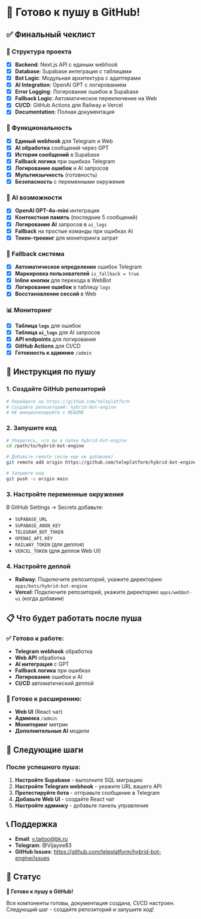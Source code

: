 # 🚀 Готово к пушу в GitHub!

## ✅ Финальный чеклист

### 📁 Структура проекта

- [x] **Backend**: Next.js API с единым webhook
- [x] **Database**: Supabase интеграция с таблицами
- [x] **Bot Logic**: Модульная архитектура с адаптерами
- [x] **AI Integration**: OpenAI GPT с логированием
- [x] **Error Logging**: Логирование ошибок в Supabase
- [x] **Fallback Logic**: Автоматическое переключение на Web
- [x] **CI/CD**: GitHub Actions для Railway и Vercel
- [x] **Documentation**: Полная документация

### 🔧 Функциональность

- [x] **Единый webhook** для Telegram и Web
- [x] **AI обработка** сообщений через GPT
- [x] **История сообщений** в Supabase
- [x] **Fallback логика** при ошибках Telegram
- [x] **Логирование ошибок** и AI запросов
- [x] **Мультиязычность** (готовность)
- [x] **Безопасность** с переменными окружения

### 🧠 AI возможности

- [x] **OpenAI GPT-4o-mini** интеграция
- [x] **Контекстная память** (последние 5 сообщений)
- [x] **Логирование AI** запросов в `ai_logs`
- [x] **Fallback** на простые команды при ошибках AI
- [x] **Токен-трекинг** для мониторинга затрат

### 🔄 Fallback система

- [x] **Автоматическое определение** ошибок Telegram
- [x] **Маркировка пользователей** `is_fallback = true`
- [x] **Inline кнопки** для перехода в WebBot
- [x] **Логирование ошибок** в таблицу `logs`
- [x] **Восстановление сессий** в Web

### 📊 Мониторинг

- [x] **Таблица `logs`** для ошибок
- [x] **Таблица `ai_logs`** для AI запросов
- [x] **API endpoints** для логирования
- [x] **GitHub Actions** для CI/CD
- [x] **Готовность к админке** `/admin`

## 🚀 Инструкция по пушу

### 1. Создайте GitHub репозиторий

```bash
# Перейдите на https://github.com/teleplatform
# Создайте репозиторий: hybrid-bot-engine
# НЕ инициализируйте с README
```

### 2. Запушите код

```bash
# Убедитесь, что вы в папке hybrid-bot-engine
cd /path/to/hybrid-bot-engine

# Добавьте remote (если еще не добавлен)
git remote add origin https://github.com/teleplatform/hybrid-bot-engine.git

# Запушите код
git push -u origin main
```

### 3. Настройте переменные окружения

В GitHub Settings → Secrets добавьте:

- `SUPABASE_URL`
- `SUPABASE_ANON_KEY`
- `TELEGRAM_BOT_TOKEN`
- `OPENAI_API_KEY`
- `RAILWAY_TOKEN` (для деплоя)
- `VERCEL_TOKEN` (для деплоя Web UI)

### 4. Настройте деплой

- **Railway**: Подключите репозиторий, укажите директорию `apps/bots/hybrid-bot-engine`
- **Vercel**: Подключите репозиторий, укажите директорию `apps/webbot-ui` (когда добавим)

## 📋 Что будет работать после пуша

### ✅ Готово к работе:

- **Telegram webhook** обработка
- **Web API** обработка
- **AI интеграция** с GPT
- **Fallback логика** при ошибках
- **Логирование** ошибок и AI
- **CI/CD** автоматический деплой

### 🔮 Готово к расширению:

- **Web UI** (React чат)
- **Админка** `/admin`
- **Мониторинг** метрик
- **Дополнительные AI** модели

## 🎯 Следующие шаги

### После успешного пуша:

1. **Настройте Supabase** - выполните SQL миграцию
2. **Настройте Telegram webhook** - укажите URL вашего API
3. **Протестируйте бота** - отправьте сообщение в Telegram
4. **Добавьте Web UI** - создайте React чат
5. **Настройте админку** - добавьте панель управления

## 📞 Поддержка

- **Email**: v.taitoo@bk.ru
- **Telegram**: @Vijayee83
- **GitHub Issues**: https://github.com/teleplatform/hybrid-bot-engine/issues

## 🎉 Статус

**🚀 Готово к пушу в GitHub!**

Все компоненты готовы, документация создана, CI/CD настроен.
Следующий шаг - создайте репозиторий и запушите код!

